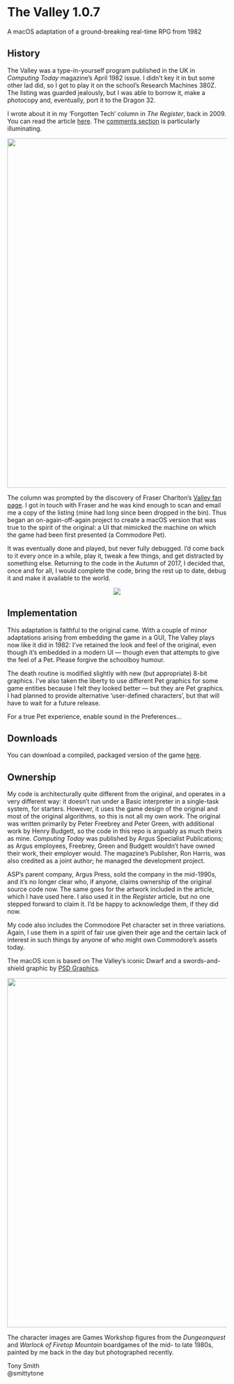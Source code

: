 # The Valley 1.0.7

A macOS adaptation of a ground-breaking real-time RPG from 1982

## History ##

The Valley was a type-in-yourself program published in the UK in *Computing Today* magazine’s April 1982 issue. I didn’t key it in but some other lad did, so I got to play it on the school’s Research Machines 380Z. The listing was guarded jealously, but I was able to borrow it, make a photocopy and, eventually, port it to the Dragon 32.

I wrote about it in my ‘Forgotten Tech’ column in *The Register*, back in 2009. You can read the article [here](https://www.theregister.co.uk/2009/11/27/back_into_the_valley/). The [comments section](https://forums.theregister.co.uk/forum/1/2009/11/27/back_into_the_valley/) is particularly illuminating.

<p align="center"><img src="https://smittytone.github.io/images/valley_logo.png" width="800" ></p>

The column was prompted by the discovery of Fraser Charlton’s [Valley fan page](https://www.staff.ncl.ac.uk/fraser.charlton/otherstuff/Valley/valley_index.html). I got in touch with Fraser and he was kind enough to scan and email me a copy of the listing (mine had long since been dropped in the bin). Thus began an on-again-off-again project to create a macOS version that was true to the spirit of the original: a UI that mimicked the machine on which the game had been first presented (a Commodore Pet).

It was eventually done and played, but never fully debugged. I’d come back to it every once in a while, play it, tweak a few things, and get distracted by something else. Returning to the code in the Autumn of 2017, I decided that, once and for all, I would complete the code, bring the rest up to date, debug it and make it available to the world.

<p align="center"><img src="https://smittytone.github.io/images/valleyss.png" ></p>

## Implementation ##

This adaptation is faithful to the original came. With a couple of minor adaptations arising from embedding the game in a GUI, The Valley plays now like it did in 1982: I’ve retained the look and feel of the original, even though it’s embedded in a modern UI &mdash; though even that attempts to give the feel of a Pet. Please forgive the schoolboy humour.

The death routine is modified slightly with new (but appropriate) 8-bit graphics. I’ve also taken the liberty to use different Pet graphics for some game entities because I felt they looked better &mdash; but they are Pet graphics. I had planned to provide alternative ‘user-defined characters’, but that will have to wait for a future release.

For a true Pet experience, enable sound in the Preferences...

## Downloads ##

You can download a compiled, packaged version of the game [here](https://smittytone.github.io/valley/index.html).


## Ownership ##

My code is architecturally quite different from the original, and operates in a very different way: it doesn’t run under a Basic interpreter in a single-task system, for starters. However, it uses the game design of the original and most of the original algorithms, so this is not all my own work. The original was written primarily by Peter Freebrey and Peter Green, with additional work by Henry Budgett, so the code in this repo is arguably as much theirs as mine. *Computing Today* was published by Argus Specialist Publications; as Argus employees, Freebrey, Green and Budgett wouldn’t have owned their work, their employer would. The magazine’s Publisher, Ron Harris, was also credited as a joint author; he managed the development project.

ASP’s parent company, Argus Press, sold the company in the mid-1990s, and it’s no longer clear who, if anyone, claims ownership of the original source code now. The same goes for the artwork included in the article, which I have used here. I also used it in the *Register* article, but no one stepped forward to claim it. I’d be happy to acknowledge them, if they did now.

My code also includes the Commodore Pet character set in three variations. Again, I use them in a spirit of fair use given their age and the certain lack of interest in such things by anyone of who might own Commodore’s assets today.

The macOS icon is based on The Valley’s iconic Dwarf and a swords-and-shield graphic by [PSD Graphics](http://psdgraphics.com).

<p align="center"><img src="https://smittytone.github.io/images/valleychars.jpg" width="800" ></p>

The character images are Games Workshop figures from the *Dungeonquest* and *Warlock of Firetop Mountain* boardgames of the mid- to late 1980s, painted by me back in the day but photographed recently.

Tony Smith<br>@smittytone
